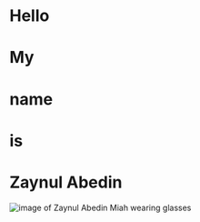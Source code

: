 # Hello
# My 
# name
# is  
# Zaynul Abedin

![image of Zaynul Abedin Miah wearing glasses](https://github.com/Exp-Communicate-Using-Markdown-Cohort-1/series-communicate-using-markdown-azaynul10/assets/111334392/3a6c20e2-3b04-4b92-b481-7689b2d0a108)
